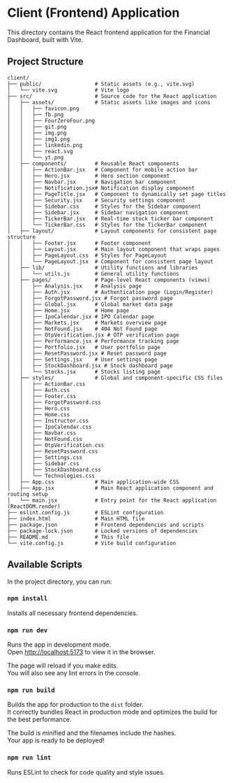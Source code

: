 # Client (Frontend) Application

This directory contains the React frontend application for the Financial Dashboard, built with Vite.

## Project Structure

```
client/
├── public/                 # Static assets (e.g., vite.svg)
│   └── vite.svg            # Vite logo
├── src/                    # Source code for the React application
│   ├── assets/             # Static assets like images and icons
│   │   ├── favicon.png
│   │   ├── fb.png
│   │   ├── FourZeroFour.png
│   │   ├── git.png
│   │   ├── img.png
│   │   ├── img1.png
│   │   ├── linkedin.png
│   │   ├── react.svg
│   │   └── yt.png
│   ├── components/         # Reusable React components
│   │   ├── ActionBar.jsx   # Component for mobile action bar
│   │   ├── Hero.jsx        # Hero section component
│   │   ├── Navbar.jsx      # Navigation bar component
│   │   ├── Notification.jsx# Notification display component
│   │   ├── PageTitle.jsx   # Component to dynamically set page titles
│   │   ├── Security.jsx    # Security settings component
│   │   ├── Sidebar.css     # Styles for the Sidebar component
│   │   ├── Sidebar.jsx     # Sidebar navigation component
│   │   ├── TickerBar.jsx   # Real-time stock ticker bar component
│   │   └── TickerBar.css   # Styles for the TickerBar component
│   ├── layout/             # Layout components for consistent page structure
│   │   ├── Footer.jsx      # Footer component
│   │   ├── Layout.jsx      # Main layout component that wraps pages
│   │   ├── PageLayout.css  # Styles for PageLayout
│   │   └── PageLayout.jsx  # Component for consistent page layout
│   ├── lib/                # Utility functions and libraries
│   │   └── utils.js        # General utility functions
│   ├── pages/              # Page-level React components (views)
│   │   ├── Analysis.jsx    # Analysis page
│   │   ├── Auth.jsx        # Authentication page (Login/Register)
│   │   ├── ForgotPassword.jsx # Forgot password page
│   │   ├── Global.jsx      # Global market data page
│   │   ├── Home.jsx        # Home page
│   │   ├── IpoCalendar.jsx # IPO Calendar page
│   │   ├── Markets.jsx     # Markets overview page
│   │   ├── NotFound.jsx    # 404 Not Found page
│   │   ├── OtpVerification.jsx # OTP verification page
│   │   ├── Performance.jsx # Performance tracking page
│   │   ├── Portfolio.jsx   # User portfolio page
│   │   ├── ResetPassword.jsx # Reset password page
│   │   ├── Settings.jsx    # User settings page
│   │   ├── StockDashboard.jsx # Stock dashboard page
│   │   └── Stocks.jsx      # Stocks listing page
│   ├── styles/             # Global and component-specific CSS files
│   │   ├── ActionBar.css
│   │   ├── Auth.css
│   │   ├── Footer.css
│   │   ├── ForgotPassword.css
│   │   ├── Hero.css
│   │   ├── Home.css
│   │   ├── Instructor.css
│   │   ├── IpoCalendar.css
│   │   ├── Navbar.css
│   │   ├── NotFound.css
│   │   ├── OtpVerification.css
│   │   ├── ResetPassword.css
│   │   ├── Settings.css
│   │   ├── Sidebar.css
│   │   ├── StockDashboard.css
│   │   └── Technologies.css
│   ├── App.css             # Main application-wide CSS
│   ├── App.jsx             # Main React application component and routing setup
│   └── main.jsx            # Entry point for the React application (ReactDOM.render)
├── eslint.config.js        # ESLint configuration
├── index.html              # Main HTML file
├── package.json            # Frontend dependencies and scripts
├── package-lock.json       # Locked versions of dependencies
├── README.md               # This file
└── vite.config.js          # Vite build configuration
```

## Available Scripts

In the project directory, you can run:

### `npm install`

Installs all necessary frontend dependencies.

### `npm run dev`

Runs the app in development mode.\
Open [http://localhost:5173](http://localhost:5173) to view it in the browser.

The page will reload if you make edits.\
You will also see any lint errors in the console.

### `npm run build`

Builds the app for production to the `dist` folder.\
It correctly bundles React in production mode and optimizes the build for the best performance.

The build is minified and the filenames include the hashes.\
Your app is ready to be deployed!

### `npm run lint`

Runs ESLint to check for code quality and style issues.

```